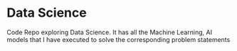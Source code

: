 # Data Science
Code Repo exploring Data Science. It has all the Machine Learning, AI models that I have executed to solve the corresponding problem statements
